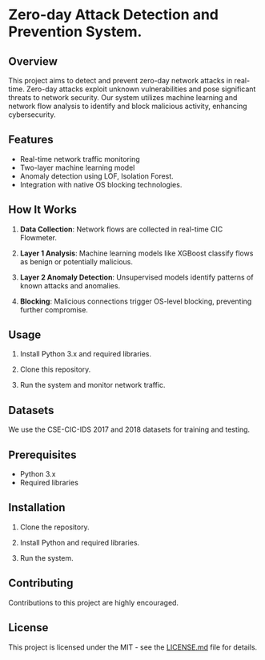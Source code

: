 # Zero-day Attack Detection and Prevention System.

## Overview

This project aims to detect and prevent zero-day network attacks in real-time. Zero-day attacks exploit unknown vulnerabilities and pose significant threats to network security. Our system utilizes machine learning and network flow analysis to identify and block malicious activity, enhancing cybersecurity.

## Features

- Real-time network traffic monitoring
- Two-layer machine learning model
- Anomaly detection using LOF, Isolation Forest.
- Integration with native OS blocking technologies.

## How It Works

1. **Data Collection**: Network flows are collected in real-time CIC Flowmeter.

2. **Layer 1 Analysis**: Machine learning models like XGBoost classify flows as benign or potentially malicious.

3. **Layer 2 Anomaly Detection**: Unsupervised models identify patterns of known attacks and anomalies.

4. **Blocking**: Malicious connections trigger OS-level blocking, preventing further compromise.

## Usage

1. Install Python 3.x and required libraries.
   
2. Clone this repository.
   
3. Run the system and monitor network traffic.

## Datasets

We use the CSE-CIC-IDS 2017 and 2018 datasets for training and testing.

## Prerequisites

- Python 3.x
- Required libraries

## Installation

1. Clone the repository.

2. Install Python and required libraries.

3. Run the system.

## Contributing

Contributions to this project are highly encouraged. 

## License

This project is licensed under the MIT - see the [LICENSE.md](LICENSE.md) file for details.
